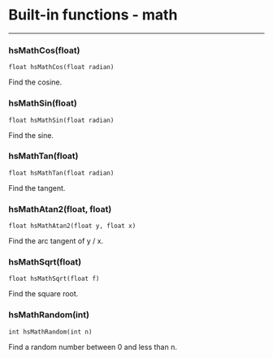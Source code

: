 
# Built-in functions - math
***


### hsMathCos(float)
`float hsMathCos(float radian)`

Find the cosine.

### hsMathSin(float)
`float hsMathSin(float radian)`

Find the sine.

### hsMathTan(float)
`float hsMathTan(float radian)`

Find the tangent.

### hsMathAtan2(float, float)
`float hsMathAtan2(float y, float x)`

Find the arc tangent of y / x.

### hsMathSqrt(float)
`float hsMathSqrt(float f)`

Find the square root.

### hsMathRandom(int)
`int hsMathRandom(int n)`

Find a random number between 0 and less than n.